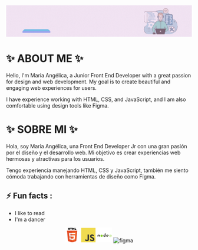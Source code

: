 ![header](./images/maria.gif)
# ✨ ABOUT ME ✨ 

Hello, I'm Maria Angélica, a Junior Front End Developer with a great passion for design and web development. My goal is to create beautiful and engaging web experiences for users.

I have experience working with HTML, CSS, and JavaScript, and I am also comfortable using design tools like Figma.


# ✨ SOBRE MI ✨ 
Hola, soy Maria Angélica, una Front End Developer Jr con una gran pasión por el diseño y el desarrollo web. Mi objetivo es crear experiencias web hermosas y atractivas para los usuarios.

Tengo experiencia manejando HTML, CSS y JavaScript, también me siento cómoda trabajando con herramientas de diseño como Figma.


## ⚡ Fun facts :
- I like to read
- I'm a dancer


<p align="center"> 
<img src="https://raw.githubusercontent.com/devicons/devicon/master/icons/html5/html5-original-wordmark.svg" alt="html5" width="40" height="40"/> </a>
<img src="https://raw.githubusercontent.com/devicons/devicon/master/icons/javascript/javascript-original.svg" alt="javascript" width="40" height="40"/> </a> 
<img src="https://raw.githubusercontent.com/devicons/devicon/master/icons/nodejs/nodejs-original-wordmark.svg" alt="nodejs" width="40" height="40"/> </a> 
<img src="https://www.vectorlogo.zone/logos/figma/figma-icon.svg" alt="figma" width="40" height="40"/> </a>  </p>


